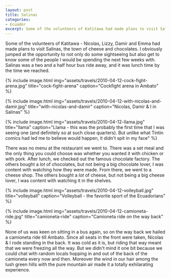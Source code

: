 ```yaml
---
layout: post
title: Salinas
categories:
- Ecuador
excerpt: Some of the volunteers of Katitawa had made plans to visit Salinas, the town of cheese and chocolates. I obviously jumped at the opportunity to not only do some sightseeing but also get to know some of the people I would be spending the next few weeks with.
---
```


Some of the volunteers of Katitawa - Nicolas, Lizzy, Damir and Emma had made
plans to visit Salinas, the town of cheese and chocolates. I obviously jumped at
the opportunity to not only do some sightseeing but also get to know some of the
people I would be spending the next few weeks with. Salinas was a two and a half
hour bus ride away, and it was lunch time by the time we reached.

{% include image.html
    img="assets/travels/2010-04-12-cock-fight-arena.jpg"
    title="cock-fight-arena"
    caption="Cockfight arena in Ambato" %}

{% include image.html
    img="assets/travels/2010-04-12-with-nicolas-and-damir.jpg"
    title="with-nicolas-and-damir"
    caption="Nicolas, Damir & I in Salinas" %}

{% include image.html
    img="assets/travels/2010-04-12-llama.jpg"
    title="llama"
    caption="Llama - this was the probably the first time that I was seeing one
        (and definitely so at such close quarters). But unlike what Tintin
        comics had led me to believe would happen, it didn't spit in my face" %}

There was no menu at the restaurant we went to. There was a set meal and the
only thing you could choose was whether you wanted it with chicken or with pork.
After lunch, we checked out the famous chocolate factory. The others bought a
_lot_ of chocolates, but not being a big chocolate lover, I was content with
watching how they were made. From there, we went to a cheese shop. The others
bought a _lot_ of cheese, but not being a big cheese lover, I was content with
watching it in the shelves.

{% include image.html
    img="assets/travels/2010-04-12-volleyball.jpg"
    title="volleyball"
    caption="Volleyball - the favorite sport of the Ecuadorians" %}

{% include image.html
    img="assets/travels/2010-04-12-camioneta-ride.jpg"
    title="camioneta-ride"
    caption="Camioneta ride on the way back" %}

None of us was keen on sitting in a bus again, so on the way back we hailed a
camioneta ride till Ambato. Since all seats in the front were taken, Nicolas & I
rode standing in the back. It was cold as it is, but riding that way meant that
we were freezing all the way. But we didn't mind it one bit because we could
chat with random locals hopping in and out of the back of the camioneta every
now and then. Moreover the wind in our hair among the lush green hills with the
pure mountain air made it a totally exhilarating experience.
